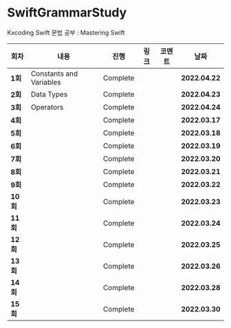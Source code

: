 # SwiftGrammarStudy
Kxcoding Swift 문법 공부 : Mastering Swift

| 회차    | 내용                                           | 진행 | 링크                                                         | 코멘트                                                  | 날짜           |
| ------- | ---------------------------------------------- | ---- | ------------------------------------------------------------ | ------------------------------------------------------- | -------------- |
| **1회** | Constants and Variables | Complete |  |  | **2022.04.22** |
| **2회** | Data Types | Complete |  |  | **2022.04.23** |
| **3회** | Operators | Complete |  |  | **2022.04.24** |
| **4회** |  | Complete |  |  | **2022.03.17** |
| **5회** |  | Complete |  |  | **2022.03.18** |
| **6회** |  | Complete |  |  | **2022.03.19** |
| **7회** |  | Complete |  |  | **2022.03.20** |
| **8회** |  | Complete |  |  | **2022.03.21** |
| **9회** |  | Complete |  |  | **2022.03.22** |
| **10회** |  | Complete |  |  | **2022.03.23** |
| **11회** |  | Complete |  |  | **2022.03.24** |
| **12회** |  | Complete |  |  | **2022.03.25** |
| **13회** |  | Complete |  |  | **2022.03.26** |
| **14회** |  | Complete |  |  | **2022.03.28** |
| **15회** |  | Complete |  |  | **2022.03.30** |
